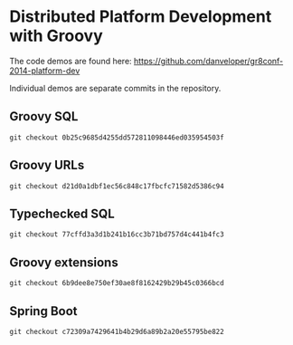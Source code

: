 # Distributed Platform Development with Groovy

The code demos are found here: https://github.com/danveloper/gr8conf-2014-platform-dev

Individual demos are separate commits in the repository.

## Groovy SQL

    git checkout 0b25c9685d4255dd572811098446ed035954503f

## Groovy URLs

    git checkout d21d0a1dbf1ec56c848c17fbcfc71582d5386c94

## Typechecked SQL

    git checkout 77cffd3a3d1b241b16cc3b71bd757d4c441b4fc3

## Groovy extensions

    git checkout 6b9dee8e750ef30ae8f8162429b29b45c0366bcd

## Spring Boot

    git checkout c72309a7429641b4b29d6a89b2a20e55795be822

